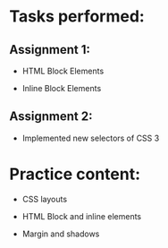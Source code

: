 # Tasks performed:
## Assignment 1:

- HTML Block Elements

- Inline Block Elements

## Assignment 2:

- Implemented new selectors of CSS 3

# Practice content:

- CSS layouts

- HTML Block and inline elements

- Margin and shadows